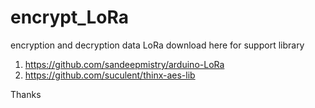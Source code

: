 # encrypt_LoRa

encryption and decryption data LoRa
download here for support library
1. https://github.com/sandeepmistry/arduino-LoRa
2. https://github.com/suculent/thinx-aes-lib

Thanks
